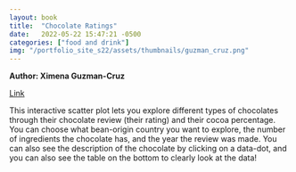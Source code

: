 ```yaml
---
layout: book
title:  "Chocolate Ratings"
date:   2022-05-22 15:47:21 -0500
categories: ["food and drink"]
img: "/portfolio_site_s22/assets/thumbnails/guzman_cruz.png"
---
```


<b>Author: Ximena Guzman-Cruz</b>

<a href="https://data-viz.it.wisc.edu/content/b6276b86-5d54-4ec4-a778-bf85aae247cd">Link</a>

This interactive scatter plot lets you explore different types of chocolates through their chocolate review (their rating) and their cocoa percentage. You can choose what bean-origin country you want to explore, the number of ingredients the chocolate has, and the year the review was made. You can also see the description of the chocolate by clicking on a data-dot, and you can also see the table on the bottom to clearly look at the data!

[jekyll-docs]: https://jekyllrb.com/docs/home
[jekyll-gh]:   https://github.com/jekyll/jekyll
[jekyll-talk]: https://talk.jekyllrb.com/
